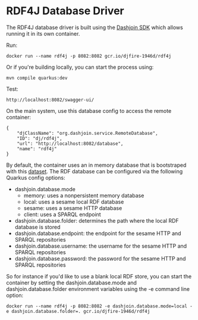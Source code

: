 # RDF4J Database Driver

The RDF4J database driver is built using the [Dashjoin SDK](https://github.com/dashjoin/platform/tree/master/dashjoin-sdk) 
which allows running it in its own container.

Run:

```
docker run --name rdf4j -p 8082:8082 gcr.io/djfire-1946d/rdf4j
```

Or if you're building locally, you can start the process using:

```
mvn compile quarkus:dev 
```

Test:

```
http://localhost:8082/swagger-ui/
```

On the main system, use this database config to access the remote container:

```
{
    "djClassName": "org.dashjoin.service.RemoteDatabase",
    "ID": "dj/rdf4j",
    "url": "http://localhost:8082/database",
    "name": "rdf4j"
}
```

By default, the container uses an in memory database that is bootstraped with this [dataset](https://www.dbis.informatik.uni-goettingen.de/Mondial/#LOD).
The RDF database can be configured via the following Quarkus config options:

* dashjoin.database.mode
    * memory: uses a nonpersistent memory database
    * local: uses a sesame local RDF database
    * sesame: uses a sesame HTTP database
    * client: uses a SPARQL endpoint
* dashjoin.database.folder: determines the path where the local RDF database is stored
* dashjoin.database.endpoint: the endpoint for the sesame HTTP and SPARQL repositories
* dashjoin.database.username: the username for the sesame HTTP and SPARQL repositories
* dashjoin.database.password: the password for the sesame HTTP and SPARQL repositories

So for instance if you'd like to use a blank local RDF store, you can start the container by setting the dashjoin.database.mode and dashjoin.database.folder environment variables using the -e command line option:

```
docker run --name rdf4j -p 8082:8082 -e dashjoin.database.mode=local -e dashjoin.database.folder=. gcr.io/djfire-1946d/rdf4j
```
